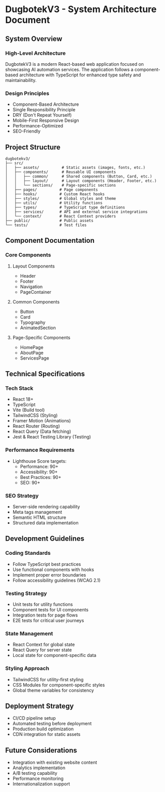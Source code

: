 # DugbotekV3 - System Architecture Document

## System Overview

### High-Level Architecture
DugbotekV3 is a modern React-based web application focused on showcasing AI automation services. The application follows a component-based architecture with TypeScript for enhanced type safety and maintainability.

### Design Principles
- Component-Based Architecture
- Single Responsibility Principle
- DRY (Don't Repeat Yourself)
- Mobile-First Responsive Design
- Performance-Optimized
- SEO-Friendly

## Project Structure
```
dugbotekv3/
├── src/
│   ├── assets/          # Static assets (images, fonts, etc.)
│   ├── components/      # Reusable UI components
│   │   ├── common/      # Shared components (Button, Card, etc.)
│   │   ├── layout/      # Layout components (Header, Footer, etc.)
│   │   └── sections/    # Page-specific sections
│   ├── pages/          # Page components
│   ├── hooks/          # Custom React hooks
│   ├── styles/         # Global styles and theme
│   ├── utils/          # Utility functions
│   ├── types/          # TypeScript type definitions
│   ├── services/       # API and external service integrations
│   └── context/        # React Context providers
├── public/             # Public assets
└── tests/              # Test files
```

## Component Documentation

### Core Components
1. Layout Components
   - Header
   - Footer
   - Navigation
   - PageContainer

2. Common Components
   - Button
   - Card
   - Typography
   - AnimatedSection

3. Page-Specific Components
   - HomePage
   - AboutPage
   - ServicesPage

## Technical Specifications

### Tech Stack
- React 18+
- TypeScript
- Vite (Build tool)
- TailwindCSS (Styling)
- Framer Motion (Animations)
- React Router (Routing)
- React Query (Data fetching)
- Jest & React Testing Library (Testing)

### Performance Requirements
- Lighthouse Score targets:
  * Performance: 90+
  * Accessibility: 90+
  * Best Practices: 90+
  * SEO: 90+

### SEO Strategy
- Server-side rendering capability
- Meta tags management
- Semantic HTML structure
- Structured data implementation

## Development Guidelines

### Coding Standards
- Follow TypeScript best practices
- Use functional components with hooks
- Implement proper error boundaries
- Follow accessibility guidelines (WCAG 2.1)

### Testing Strategy
- Unit tests for utility functions
- Component tests for UI components
- Integration tests for page flows
- E2E tests for critical user journeys

### State Management
- React Context for global state
- React Query for server state
- Local state for component-specific data

### Styling Approach
- TailwindCSS for utility-first styling
- CSS Modules for component-specific styles
- Global theme variables for consistency

## Deployment Strategy
- CI/CD pipeline setup
- Automated testing before deployment
- Production build optimization
- CDN integration for static assets

## Future Considerations
- Integration with existing website content
- Analytics implementation
- A/B testing capability
- Performance monitoring
- Internationalization support 